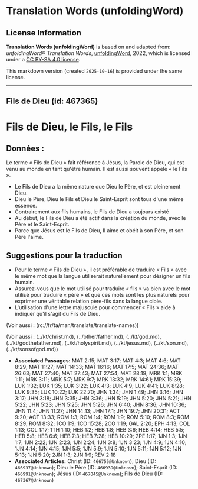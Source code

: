 # Translation Words (unfoldingWord)

## License Information

**Translation Words (unfoldingWord)** is based on and adapted from: _unfoldingWord® Translation Words_, [unfoldingWord](https://unfoldingword.org/utw), 2022, which is licensed under a [CC BY-SA 4.0 license](https://creativecommons.org/licenses/by-sa/4.0/legalcode.en).

This markdown version (created `2025-10-16`) is provided under the same license.



--------------------------------

## Fils de Dieu (id: 467365)

Fils de Dieu, le Fils, le Fils
==============================

Données :
---------

Le terme « Fils de Dieu » fait référence à Jésus, la Parole de Dieu, qui est venu au monde en tant qu'être humain. Il est aussi souvent appelé « le Fils ».

* Le Fils de Dieu a la même nature que Dieu le Père, et est pleinement Dieu.
* Dieu le Père, Dieu le Fils et Dieu le Saint\-Esprit sont tous d'une même essence.
* Contrairement aux fils humains, le Fils de Dieu a toujours existé
* Au début, le Fils de Dieu a été actif dans la création du monde, avec le Père et le Saint\-Esprit.
* Parce que Jésus est le Fils de Dieu, Il aime et obéit à son Père, et son Père l'aime.

Suggestions pour la traduction
------------------------------

* Pour le terme « Fils de Dieu », il est préférable de traduire « Fils » avec le même mot que la langue utiliserait naturellement pour désigner un fils humain.
* Assurez\-vous que le mot utilisé pour traduire « fils » va bien avec le mot utilisé pour traduire « père » et que ces mots sont les plus naturels pour exprimer une véritable relation père\-fils dans la langue cible.
* L'utilisation d'une lettre majuscule pour commencer « Fils » aide à indiquer qu'il s'agit du Fils de Dieu.

(Voir aussi : (rc://fr/ta/man/translate/translate\-names))

(Voir aussi : (../kt/christ.md), (../other/father.md), (../kt/god.md), (../kt/godthefather.md), (../kt/holyspirit.md), (../kt/jesus.md), (../kt/son.md), (../kt/sonsofgod.md))

* **Associated Passages:** MAT 2:15; MAT 3:17; MAT 4:3; MAT 4:6; MAT 8:29; MAT 11:27; MAT 14:33; MAT 16:16; MAT 17:5; MAT 24:36; MAT 26:63; MAT 27:40; MAT 27:43; MAT 27:54; MAT 28:19; MRK 1:1; MRK 1:11; MRK 3:11; MRK 5:7; MRK 9:7; MRK 13:32; MRK 14:61; MRK 15:39; LUK 1:32; LUK 1:35; LUK 3:22; LUK 4:3; LUK 4:9; LUK 4:41; LUK 8:28; LUK 9:35; LUK 10:22; LUK 22:70; JHN 1:34; JHN 1:49; JHN 3:16; JHN 3:17; JHN 3:18; JHN 3:35; JHN 3:36; JHN 5:19; JHN 5:20; JHN 5:21; JHN 5:22; JHN 5:23; JHN 5:25; JHN 5:26; JHN 6:40; JHN 8:36; JHN 10:36; JHN 11:4; JHN 11:27; JHN 14:13; JHN 17:1; JHN 19:7; JHN 20:31; ACT 9:20; ACT 13:33; ROM 1:3; ROM 1:4; ROM 1:9; ROM 5:10; ROM 8:3; ROM 8:29; ROM 8:32; 1CO 1:9; 1CO 15:28; 2CO 1:19; GAL 2:20; EPH 4:13; COL 1:13; COL 1:17; 1TH 1:10; HEB 1:2; HEB 1:8; HEB 3:6; HEB 4:14; HEB 5:5; HEB 5:8; HEB 6:6; HEB 7:3; HEB 7:28; HEB 10:29; 2PE 1:17; 1JN 1:3; 1JN 1:7; 1JN 2:22; 1JN 2:23; 1JN 2:24; 1JN 3:8; 1JN 3:23; 1JN 4:9; 1JN 4:10; 1JN 4:14; 1JN 4:15; 1JN 5:5; 1JN 5:9; 1JN 5:10; 1JN 5:11; 1JN 5:12; 1JN 5:13; 1JN 5:20; 2JN 1:3; 2JN 1:9; REV 2:18
* **Associated Articles:** Christ (ID: `466755@Unknown`); Dieu (ID: `466937@Unknown`); Dieu le Père (ID: `466939@Unknown`); Saint-Esprit (ID: `466991@Unknown`); Jésus (ID: `467045@Unknown`); Fils de Dieu (ID: `467367@Unknown`)

